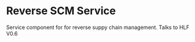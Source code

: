 # Reverse SCM Service
Service component for for reverse suppy chain management. 
Talks to HLF V0.6 
